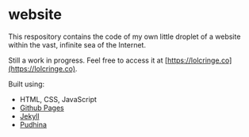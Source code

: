 # website

This respository contains the code of my own little droplet of a website within the vast, infinite sea of the Internet.

Still a work in progress. Feel free to access it at [https://lolcringe.co](https://lolcringe.co).

Built using:
- HTML, CSS, JavaScript
- [Github Pages](https://pages.github.com/)
- [Jekyll](https://jekyllrb.com/)
- [Pudhina](https://github.com/knhash/Pudhina/)
